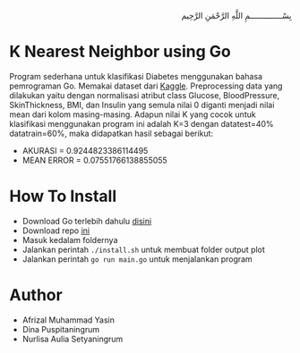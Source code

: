 <p align="right">
بِسْــــــــــــــمِ اللَّهِ الرَّحْمَنِ الرَّحِيم 
</p>

# K Nearest Neighbor using Go

Program sederhana untuk klasifikasi Diabetes menggunakan bahasa pemrograman Go. Memakai dataset dari [Kaggle](https://www.kaggle.com/johndasilva/diabetes). Preprocessing data yang dilakukan yaitu dengan normalisasi atribut class Glucose, BloodPressure, SkinThickness, BMI, dan Insulin yang semula nilai 0 diganti menjadi nilai mean dari kolom masing-masing. 
Adapun nilai K yang cocok untuk klasifikasi menggunakan program ini adalah K=3 dengan datatest=40% datatrain=60%, maka didapatkan hasil sebagai berikut:
- AKURASI =  0.9244823386114495
- MEAN ERROR =  0.07551766138855055

# How To Install
- Download Go terlebih dahulu [disini](https://golang.org/dl/)
- Download repo [ini](https://github.com/afrizal423/Golang-KNN-Diabetes/archive/master.zip)
- Masuk kedalam foldernya
- Jalankan perintah ```./install.sh``` untuk membuat folder output plot
- Jalankan perintah ```go run main.go``` untuk menjalankan program

# Author
- Afrizal Muhammad Yasin
- Dina Puspitaningrum
- Nurlisa Aulia Setyaningrum
